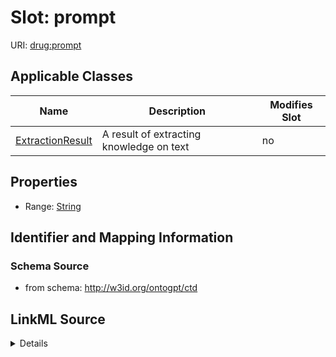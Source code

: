 

# Slot: prompt

URI: [drug:prompt](http://w3id.org/ontogpt/drug/prompt)



<!-- no inheritance hierarchy -->





## Applicable Classes

| Name | Description | Modifies Slot |
| --- | --- | --- |
| [ExtractionResult](ExtractionResult.md) | A result of extracting knowledge on text |  no  |







## Properties

* Range: [String](String.md)





## Identifier and Mapping Information







### Schema Source


* from schema: http://w3id.org/ontogpt/ctd




## LinkML Source

<details>
```yaml
name: prompt
from_schema: http://w3id.org/ontogpt/ctd
rank: 1000
alias: prompt
owner: ExtractionResult
domain_of:
- ExtractionResult
range: string

```
</details>